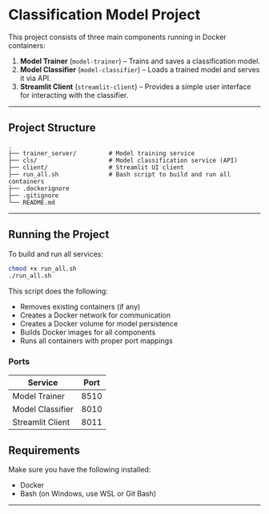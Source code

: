 # Classification Model Project

This project consists of three main components running in Docker containers:

1. **Model Trainer** (`model-trainer`) – Trains and saves a classification model.
2. **Model Classifier** (`model-classifier`) – Loads a trained model and serves it via API.
3. **Streamlit Client** (`streamlit-client`) – Provides a simple user interface for interacting with the classifier.

---

## Project Structure

```
.
├── trainer_server/         # Model training service
├── cls/                    # Model classification service (API)
├── client/                 # Streamlit UI client
├── run_all.sh              # Bash script to build and run all containers
├── .dockerignore
├── .gitignore
└── README.md
```

---

## Running the Project

To build and run all services:

```bash
chmod +x run_all.sh
./run_all.sh
```

This script does the following:

- Removes existing containers (if any)
- Creates a Docker network for communication
- Creates a Docker volume for model persistence
- Builds Docker images for all components
- Runs all containers with proper port mappings

### Ports

| Service          | Port |
|------------------|------|
| Model Trainer    | 8510 |
| Model Classifier | 8010 |
| Streamlit Client | 8011 |



## Requirements

Make sure you have the following installed:

- Docker
- Bash (on Windows, use WSL or Git Bash)

---



